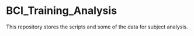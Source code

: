 # BCI_Training_Analysis
This repository stores the scripts and some of the data for subject analysis.
